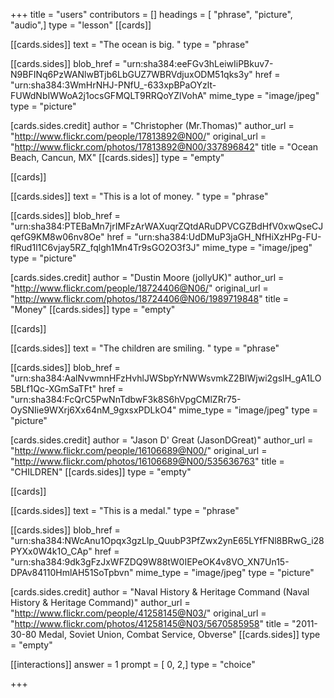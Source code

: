 +++
title = "users"
contributors = []
headings = [ "phrase", "picture", "audio",]
type = "lesson"
[[cards]]

[[cards.sides]]
text = "The ocean is big. "
type = "phrase"

[[cards.sides]]
blob_href = "urn:sha384:eeFGv3hLeiwIiPBkuv7-N9BFINq6PzWANlwBTjb6LbGUZ7WBRVdjuxODM51qks3y"
href = "urn:sha384:3WmHrNHJ-PNfU_-633xpBPaOYzlt-FUWdNbIWWoA2j1ocsGFMQLT9RRQoYZlVohA"
mime_type = "image/jpeg"
type = "picture"

[cards.sides.credit]
author = "Christopher (Mr.Thomas)"
author_url = "http://www.flickr.com/people/17813892@N00/"
original_url = "http://www.flickr.com/photos/17813892@N00/337896842"
title = "Ocean Beach, Cancun, MX"
[[cards.sides]]
type = "empty"

[[cards]]

[[cards.sides]]
text = "This is a lot of money. "
type = "phrase"

[[cards.sides]]
blob_href = "urn:sha384:PTEBaMn7jrIMFzArWAXuqrZQtdARuDPVCGZBdHfV0xwQseCJqefG9KM8w06nv8Oe"
href = "urn:sha384:UdDMuP3jaGH_NfHiXzHPg-FU-flRud1l1C6vjay5RZ_fqlgh1Mn4Tr9sGO2O3f3J"
mime_type = "image/jpeg"
type = "picture"

[cards.sides.credit]
author = "Dustin Moore (jollyUK)"
author_url = "http://www.flickr.com/people/18724406@N06/"
original_url = "http://www.flickr.com/photos/18724406@N06/1989719848"
title = "Money"
[[cards.sides]]
type = "empty"

[[cards]]

[[cards.sides]]
text = "The children are smiling. "
type = "phrase"

[[cards.sides]]
blob_href = "urn:sha384:AalNvwmnHFzHvhlJWSbpYrNWWsvmkZ2BIWjwi2gsIH_gA1LO5BLf1Qc-XGmSaTFt"
href = "urn:sha384:FcQrC5PwNnTdbwF3k8S6hVpgCMlZRr75-OySNIie9WXrj6Xx64nM_9gxsxPDLkO4"
mime_type = "image/jpeg"
type = "picture"

[cards.sides.credit]
author = "Jason D' Great (JasonDGreat)"
author_url = "http://www.flickr.com/people/16106689@N00/"
original_url = "http://www.flickr.com/photos/16106689@N00/535636763"
title = "CHILDREN"
[[cards.sides]]
type = "empty"

[[cards]]

[[cards.sides]]
text = "This is a medal."
type = "phrase"

[[cards.sides]]
blob_href = "urn:sha384:NWcAnu1Opqx3gzLlp_QuubP3PfZwx2ynE65LYfFNl8BRwG_i28PYXx0W4k1O_CAp"
href = "urn:sha384:9dk3gFzJxWFZDQ9W88tW0IEPeOK4v8VO_XN7Un15-DPAv84110HmlAH51SoTpbvn"
mime_type = "image/jpeg"
type = "picture"

[cards.sides.credit]
author = "Naval History & Heritage Command (Naval History & Heritage Command)"
author_url = "http://www.flickr.com/people/41258145@N03/"
original_url = "http://www.flickr.com/photos/41258145@N03/5670585958"
title = "2011-30-80 Medal, Soviet Union, Combat Service, Obverse"
[[cards.sides]]
type = "empty"

[[interactions]]
answer = 1
prompt = [ 0, 2,]
type = "choice"

+++

